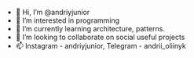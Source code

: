 - 👋 Hi, I’m @andriyjunior
- 👀 I’m interested in programming
- 🌱 I’m currently learning architecture, patterns.
- 💞️ I’m looking to collaborate on social useful projects
- 📫 Instagram - andriyjunior, Telegram - andrii_oliinyk 
